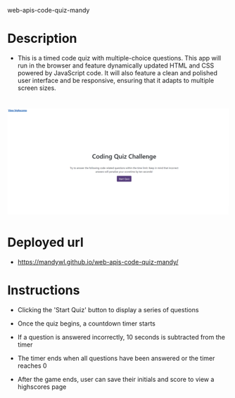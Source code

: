 web-apis-code-quiz-mandy

# Description 

* This is a timed code quiz with multiple-choice questions. This app will run in the browser and feature dynamically updated HTML and CSS powered by JavaScript code. It will also feature a clean and polished user interface and be responsive, ensuring that it adapts to multiple screen sizes.

# ![App Screenshot](appScreenShot.png)

# Deployed url

* https://mandywl.github.io/web-apis-code-quiz-mandy/

# Instructions

* Clicking the 'Start Quiz' button to display a series of questions

* Once the quiz begins, a countdown timer starts

* If a question is answered incorrectly, 10 seconds is subtracted from the timer

* The timer ends when all questions have been answered or the timer reaches 0

* After the game ends, user can save their initials and score to view a highscores page
